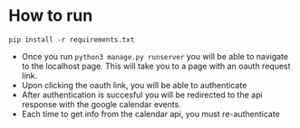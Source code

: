 # How to run

`pip install -r requirements.txt`

- Once you run `python3 manage.py runserver` you will be able to navigate to the localhost page. This will take you to a page with an oauth request link.
- Upon clicking the oauth link, you will be able to authenticate
- After authentication is succesful you will be redirected to the api response with the google calendar events.
- Each time to get info from the calendar api, you must re-authenticate
